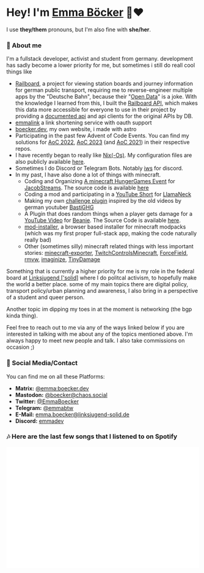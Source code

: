  # Hey! I'm [Emma Böcker](https://www.boecker.dev) 💜♥️
 I use **they/them** pronouns, but I'm also fine with **she/her**.

### 👤 About me
I'm a fullstack developer, activist and student from germany. development has sadly become a lower priority for me, but sometimes i still do reall cool things like
- [Railboard](https://github.com/emmaboecker/railboard), a project for viewing station boards and journey information for german public transport, requiring me to reverse-engineer multiple apps by the "Deutsche Bahn", because their "[Open Data](https://data.deutschebahn.com/)" is a joke. With the knowledge I learned from this, I built the [Railboard API](https://github.com/emmaboecker/railboard-api), which makes this data more accessible for everyone to use in their project by providing a [documented api](https://api.rail.boecker.dev/docs) and api clients for the original APIs by DB.
- [emmalink](https://github.com/emmaboecker/emmalink) a link shortening service with oauth support
- [boecker.dev](https://boecker.dev), my own website, i made with astro
- Participating in the past few Advent of Code Events. You can find my solutions for [AoC 2022](https://github.com/emmaboecker/aoc-2022), [AoC 2023](https://github.com/emmaboecker/aoc-2023) (and [AoC 2021](https://github.com/emmaboecker/aoc-2021)) in their respective repos.
- I have recently began to really like [Nix(-Os)](https://nixos.org/). My configuration files are also publicly available [here](https://github.com/emmaboecker/dotfiles).
- Sometimes I do Discord or Telegram Bots. Notably [iws](https://github.com/emmaboecker/iws-rs) for discord.
- In my past, I have also done a lot of things with minecraft.
    - Coding and Organizing [A minecraft HungerGames Event](https://www.youtube.com/watch?v=9MaMhAUm1as) for [JacobStreams](https://www.twitch.tv/jacobstreams). The source code is available [here](https://github.com/emmaboecker/hungergames)
    - Coding a mod and participating in a [YouTube Short](https://www.youtube.com/shorts/iyJPhjK6d4w) for [LlamaNeck](https://www.youtube.com/@LlamaSticks)
    - Making my own [challenge plugin](https://github.com/StckOverflwNet/StckUtils) inspired by the old videos by german youtuber [BastiGHG](https://www.youtube.com/@BastiGHG)
    - A Plugin that does random things when a player gets damage for a [YouTube Video](https://www.youtube.com/watch?v=15uUMJGuQFw) for [Beanie](https://www.youtube.com/@HighBeanie). The Source Code is available [here](https://github.com/emmaboecker/Heart).
    - [mod-installer](https://github.com/emmaboecker/mod-installer), a browser based installer for minecraft modpacks (which was my first proper full-stack app, making the code naturally really bad)
    - Other (sometimes silly) minecraft related things with less important stories: [minecraft-exporter](https://github.com/emmaboecker/minecraft-exporter), [TwitchControlsMinecraft](https://github.com/emmaboecker/TwitchControlsMinecraft), [ForceField](https://github.com/emmaboecker/ForceField), [rmvw](https://github.com/emmaboecker/rmvw), [imaginize](https://github.com/emmaboecker/imaginize), [TinyDamage](https://github.com/emmaboecker/TinyDamage)
 
Something that is currently a higher priority for me is my role in the federal board at [Linksjugend \['solid\]](https://www.linksjugend-solid.de/) where I do politcal activism, to hopefully make the world a better place. some of my main topics there are digital policy, transport policy/urban planning and awareness, I also bring in a perspective of a student and queer person. 

Another topic im dipping my toes in at the moment is networking (the bgp kinda thing).

Feel free to reach out to me via any of the ways linked below if you are interested in talking with me about any of the topics mentioned above. I'm always happy to meet new people and talk. I also take commissions on occasion ;)

### 👀 Social Media/Contact
You can find me on all these Platforms:

- **Matrix:** [@emma:boecker.dev](https://matrix.to/#/@emma:boecker.dev)
- **Mastodon:** <a rel="me" href="https://chaos.social/@boecker">[@boecker@chaos.social](https://chaos.social/@boecker)</a>
- **Twitter:** [@EmmaBoecker](https://twitter.com/EmmaBoecker)
- **Telegram:** [@emmabtw](https://t.me/emmabtw)
- **E-Mail:** [emma.boecker@linksjugend-solid.de](mailto:emma.boecker@linksjugend-solid.de)
- **Discord:** [emmadev](https://discord.com/users/816989010836717599)

### 🎶 Here are the last few songs that I listened to on Spotify 

![Spotify Stats](https://github.com/emmaboecker/emmaboecker/blob/main/github-metrics.svg)
